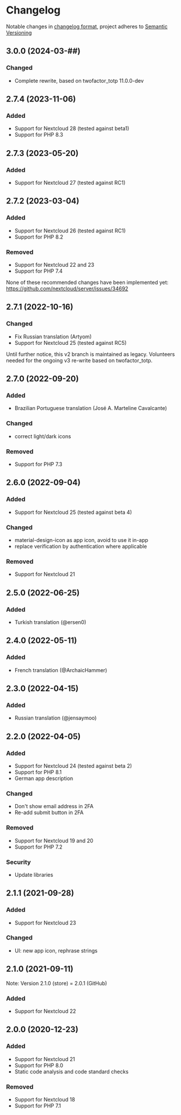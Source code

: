 # Changelog
Notable changes in [changelog format](https://keepachangelog.com/en/1.0.0/), project adheres to [Semantic Versioning](https://semver.org/spec/v2.0.0.html)

## 3.0.0 (2024-03-##)

### Changed
- Complete rewrite, based on twofactor_totp 11.0.0-dev

## 2.7.4 (2023-11-06)

### Added

- Support for Nextcloud 28 (tested against beta1)
- Support for PHP 8.3

## 2.7.3 (2023-05-20)

### Added

- Support for Nextcloud 27 (tested against RC1)

## 2.7.2 (2023-03-04)

### Added

- Support for Nextcloud 26 (tested against RC1)
- Support for PHP 8.2

### Removed

- Support for Nextcloud 22 and 23
- Support for PHP 7.4

None of these recommended changes have been implemented yet:
https://github.com/nextcloud/server/issues/34692

## 2.7.1 (2022-10-16)

### Changed

- Fix Russian translation (Artyom)
- Support for Nextcloud 25 (tested against RC5)

Until further notice, this v2 branch is maintained as legacy.
Volunteers needed for the ongoing v3 re-write based on twofactor_totp.

## 2.7.0 (2022-09-20)

### Added

- Brazilian Portuguese translation (José A. Marteline Cavalcante)

### Changed

- correct light/dark icons

### Removed

- Support for PHP 7.3

## 2.6.0 (2022-09-04)

### Added

- Support for Nextcloud 25 (tested against beta 4)

### Changed

- material-design-icon as app icon, avoid to use it in-app
- replace verification by authentication where applicable

### Removed

- Support for Nextcloud 21

## 2.5.0 (2022-06-25)

### Added

- Turkish translation (@ersen0)

## 2.4.0 (2022-05-11)

### Added

- French translation (@ArchaicHammer)

## 2.3.0 (2022-04-15)

### Added

- Russian translation (@jensaymoo)

## 2.2.0 (2022-04-05)

### Added

- Support for Nextcloud 24 (tested against beta 2)
- Support for PHP 8.1
- German app description

### Changed

- Don't show email address in 2FA
- Re-add submit button in 2FA

### Removed

- Support for Nextcloud 19 and 20
- Support for PHP 7.2

### Security

- Update libraries

## 2.1.1 (2021-09-28)

### Added

- Support for Nextcloud 23

### Changed

- UI: new app icon, rephrase strings

## 2.1.0 (2021-09-11)

Note: Version 2.1.0 (store) = 2.0.1 (GitHub)

### Added

- Support for Nextcloud 22

## 2.0.0 (2020-12-23)

### Added

- Support for Nextcloud 21
- Support for PHP 8.0
- Static code analysis and code standard checks

### Removed

- Support for Nextcloud 18
- Support for PHP 7.1
